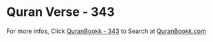# Quran Verse - 343 

For more infos, Click [QuranBookk - 343](https://www.quranbookk.com/quran/search?q=343) to Search at [QuranBookk.com](http://quranbookk.com/)